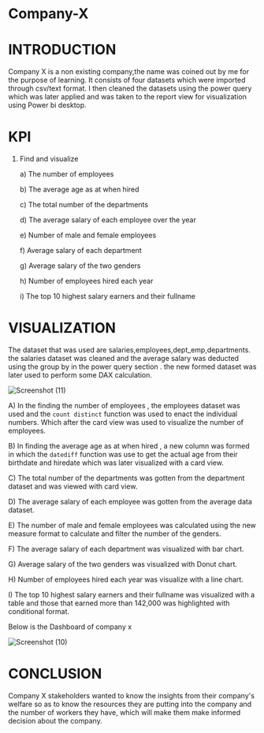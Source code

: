 # Company-X

# INTRODUCTION
Company X is a non existing company,the name was coined out by me for the purpose of learning. It consists of four datasets which were imported 
through csv/text format. I then cleaned the datasets using the power query which was later applied and was taken to the report view for 
visualization using Power bi desktop.

# KPI

1. Find and visualize
   
   a) The number of employees
   
   b) The average age as at when hired
   
   c) The total number of the departments
   
   d) The average salary of each employee over the year
   
   e) Number of male and female employees
   
   f) Average salary of each department
   
   g) Average salary of the two genders
   
   h) Number of employees hired each year
   
   i) The top 10 highest salary earners and their fullname


# VISUALIZATION

The dataset that was used are salaries,employees,dept_emp,departments. the salaries dataset was cleaned and the average salary was deducted using the
 group by in the power query section . the new formed dataset was later used to perform some DAX calculation.

 ![Screenshot (11)](https://github.com/Janefranceschisom/company-x/assets/140454293/16401ed2-15f4-4b1a-b14a-bcbf9a52ba3d)

 A) In the finding the number of employees , the employees dataset was used and the `count distinct` function was used to enact the individual numbers.
Which after the card view was used to visualize the number of employees. 

B) In finding the average age as at when hired , a new column was formed in which the `datediff` function was use to get the actual age from their birthdate and hiredate which was later visualized with a card view.

C) The total number of the departments was gotten from the department dataset and was viewed with card view.

D) The average salary of each employee was gotten from the average data dataset.

E) The number of male and female employees was calculated using the new measure format to calculate and filter the number of the genders.

F) The average salary of each department was visualized with bar chart.

G) Average salary of the two genders was visualized with Donut chart.

H) Number of employees hired each year was visualize with a line chart.

I)  The top 10 highest salary earners and their fullname was visualized with a table  and those that earned more than 142,000 was highlighted with conditional format.

Below is the Dashboard of company x

![Screenshot (10)](https://github.com/Janefranceschisom/company-x/assets/140454293/64ff4c14-b657-4301-af45-bbf09f6c9802)


   # CONCLUSION

   Company X stakeholders wanted to know the insights from their company's welfare so as to know the resources they are putting into the company and the number of workers they have,
   which will make them make informed decision about the company.
